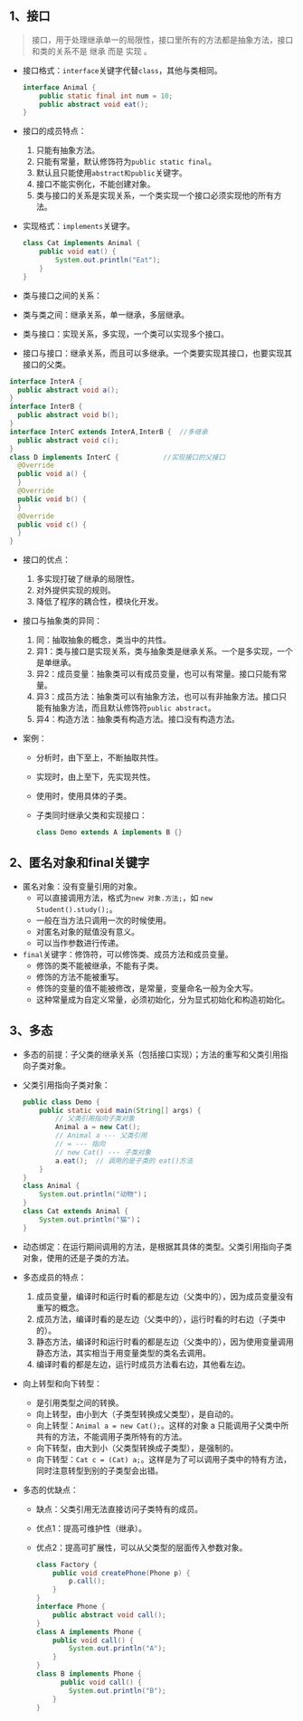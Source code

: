 ## 1、接口

> 接口，用于处理继承单一的局限性，接口里所有的方法都是抽象方法，接口和类的关系不是 继承 而是 实现 。

- 接口格式：`interface`关键字代替`class`，其他与类相同。

  ```java
  interface Animal {
      public static final int num = 10;
      public abstract void eat();
  }
  ```

- 接口的成员特点：

  1. 只能有抽象方法。
  2. 只能有常量，默认修饰符为`public static final`。
  3. 默认且只能使用`abstract和public`关键字。
  4. 接口不能实例化，不能创建对象。
  5. 类与接口的关系是实现关系，一个类实现一个接口必须实现他的所有方法。

- 实现格式：`implements`关键字。

  ```java
  class Cat implements Animal {
      public void eat() {
          System.out.println("Eat");
      }
  }
  ```

-  类与接口之间的关系：

  - 类与类之间：继承关系，单一继承，多层继承。
  - 类与接口：实现关系，多实现，一个类可以实现多个接口。
  - 接口与接口：继承关系，而且可以多继承。一个类要实现其接口，也要实现其接口的父类。

  ```java
  interface InterA {
  	public abstract void a();
  }
  interface InterB {
  	public abstract void b();
  }
  interface InterC extends InterA,InterB {	//多继承
  	public abstract void c();
  }
  class D implements InterC {			//实现接口的父接口
  	@Override
  	public void a() {
  	}
  	@Override
  	public void b() {	
  	}
  	@Override
  	public void c() {
  	}
  }
  ```

- 接口的优点：

  1. 多实现打破了继承的局限性。
  2. 对外提供实现的规则。
  3. 降低了程序的耦合性，模块化开发。

- 接口与抽象类的异同：

  1. 同：抽取抽象的概念，类当中的共性。
  2. 异1：类与接口是实现关系，类与抽象类是继承关系。一个是多实现，一个是单继承。
  3. 异2：成员变量：抽象类可以有成员变量，也可以有常量。接口只能有常量。
  4. 异3：成员方法：抽象类可以有抽象方法，也可以有非抽象方法。接口只能有抽象方法，而且默认修饰符`public abstract`。
  5. 异4：构造方法：抽象类有构造方法。接口没有构造方法。

- 案例：

  - 分析时，由下至上，不断抽取共性。

  - 实现时，由上至下，先实现共性。

  - 使用时，使用具体的子类。

  - 子类同时继承父类和实现接口：

    ```java
    class Demo extends A implements B {}
    ```

## 2、匿名对象和final关键字

- 匿名对象：没有变量引用的对象。
  - 可以直接调用方法，格式为`new 对象.方法;`，如 `new Student().study();`。
  - 一般在当方法只调用一次的时候使用。
  - 对匿名对象的赋值没有意义。
  - 可以当作参数进行传递。
- `final`关键字：修饰符，可以修饰类、成员方法和成员变量。
  - 修饰的类不能被继承，不能有子类。
  - 修饰的方法不能被重写。
  - 修饰的变量的值不能被修改，是常量，变量命名一般为全大写。
  - 这种常量成为自定义常量，必须初始化，分为显式初始化和构造初始化。

## 3、多态

- 多态的前提：子父类的继承关系（包括接口实现）；方法的重写和父类引用指向子类对象。

- 父类引用指向子类对象：

  ```java
  public class Demo {
      public static void main(String[] args) {
          // 父类引用指向子类对象
          Animal a = new Cat();
          // Animal a --- 父类引用
          // = --- 指向
          // new Cat() --- 子类对象
          a.eat();  // 调用的是子类的 eat()方法
      }
  } 
  class Animal {
      System.out.println("动物")；
  }
  class Cat extends Animal {
      System.out.println("猫")；
  }
  ```

- 动态绑定：在运行期间调用的方法，是根据其具体的类型。父类引用指向子类对象，使用的还是子类的方法。

- 多态成员的特点：

  1. 成员变量，编译时和运行时看的都是左边（父类中的），因为成员变量没有重写的概念。
  2. 成员方法，编译时看的是左边（父类中的），运行时看的时右边（子类中的）。
  3. 静态方法，编译时和运行时看的都是左边（父类中的），因为使用变量调用静态方法，其实相当于用变量类型的类名去调用。
  4. 编译时看的都是左边，运行时成员方法看右边，其他看左边。

- 向上转型和向下转型：

  - 是引用类型之间的转换。
  - 向上转型，由小到大（子类型转换成父类型），是自动的。
  - 向上转型：`Animal a = new Cat();`。这样的对象 a 只能调用子父类中所共有的方法，不能调用子类所特有的方法。
  - 向下转型，由大到小（父类型转换成子类型），是强制的。
  - 向下转型：`Cat c = (Cat) a;`。这样是为了可以调用子类中的特有方法，同时注意转型到别的子类型会出错。

- 多态的优缺点：

  - 缺点：父类引用无法直接访问子类特有的成员。

  - 优点1：提高可维护性（继承）。

  - 优点2：提高可扩展性，可以从父类型的层面传入参数对象。

    ```java
    class Factory {
        public void createPhone(Phone p) {
            p.call();
        }
    }
    interface Phone {
        public abstract void call();
    }
    class A implements Phone {
        public void call() {
            System.out.println("A");
        }
    }
    class B implements Phone {
          public void call() {
            System.out.println("B");
        }
    }
    ```

    

